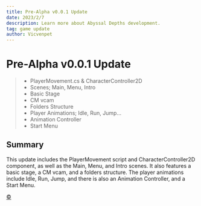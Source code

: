 ```yaml
---
title: Pre-Alpha v0.0.1 Update
date: 2023/2/7
description: Learn more about Abyssal Depths development.
tag: game update
author: Vicvenpet
---
```


# Pre-Alpha v0.0.1 Update

> - PlayerMovement.cs & CharacterController2D
> - Scenes; Main, Menu, Intro
> - Basic Stage
> - CM vcam
> - Folders Structure
> - Player Animations; Idle, Run, Jump...
> - Animation Controller
> - Start Menu

## Summary

This update includes the PlayerMovement script and CharacterController2D component, as well as the Main, Menu, and Intro scenes. It also features a basic stage, a CM vcam, and a folders structure. The player animations include Idle, Run, Jump, and there is also an Animation Controller, and a Start Menu.

<a class="top-link hide" href="#top">©</a>
<a name="top"></a>

